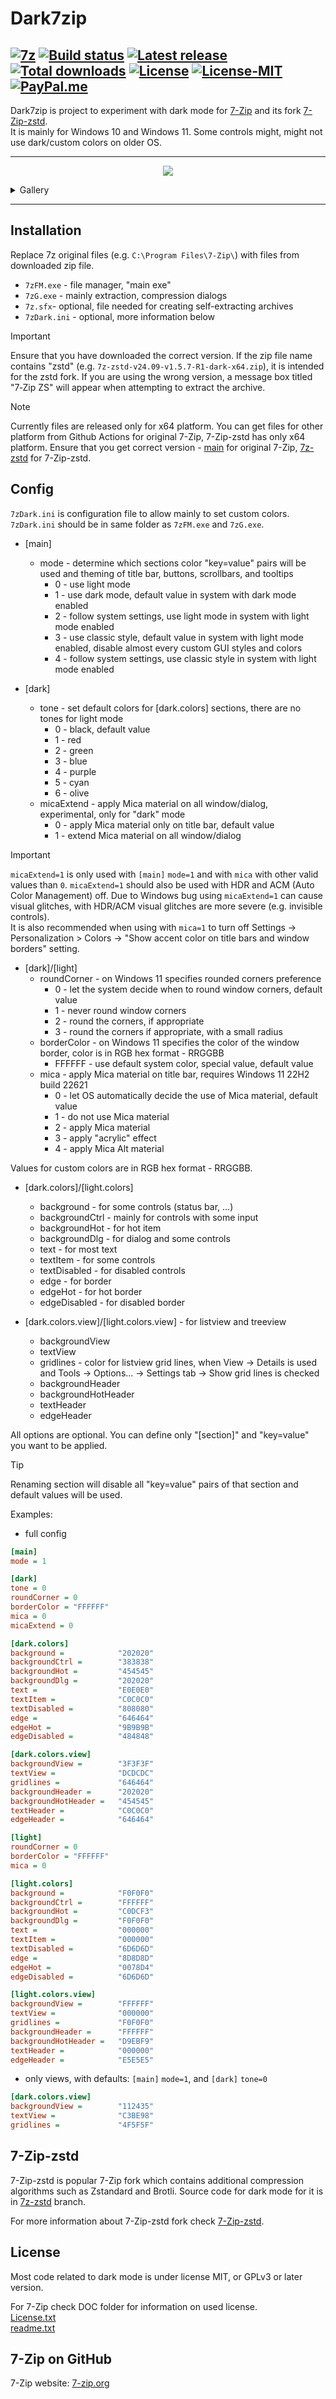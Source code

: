 # Dark7zip

[![7z](https://img.shields.io/badge/7z-DarkMode-black.svg?&logo=7zip)](https://github.com/ozone10/7zip-Dark7zip)
[![Build status](https://img.shields.io/github/actions/workflow/status/ozone10/7zip-Dark7zip/build_win.yml?logo=Github)](https://github.com/ozone10/7zip-Dark7zip/actions)
[![Latest release](https://img.shields.io/github/v/release/ozone10/7zip-Dark7zip?include_prereleases)](https://github.com/ozone10/7zip-Dark7zip/releases/latest)
[![Total downloads](https://img.shields.io/github/downloads/ozone10/7zip-Dark7zip/total.svg)](https://github.com/ozone10/7zip-Dark7zip/releases)
[![License](https://img.shields.io/github/license/ozone10/7zip-Dark7zip?color=green)](https://www.gnu.org/licenses/gpl-3.0.en.html)
[![License-MIT](https://img.shields.io/badge/license-MIT-green)](./LICENSE-MIT.md)
[![PayPal.me](https://img.shields.io/badge/PayPal-me-blue.svg?maxAge=2592000)](https://paypal.me/ozone10/)
---

Dark7zip is project to experiment with dark mode for [7-Zip](https://github.com/ip7z/7zip) and its fork [7-Zip-zstd](#7-zip-zstd).  
It is mainly for Windows 10 and Windows 11. Some controls might, might not use dark/custom colors on older OS.

* * *

<p align="center">
  <img src="https://i.imgur.com/pghAZEA.png">
</p>

<details>
  <summary>Gallery</summary>

  <p align="center">
    <img src="https://i.imgur.com/cnYZPAE.png">
  </p>

  <p align="center">
    <img src="https://i.imgur.com/6tNDlFM.png">
  </p>

  <p align="center">
    <img src="https://i.imgur.com/Ddc4z7O.png">
  </p>

  <p align="center">
    <img src="https://i.imgur.com/6a4lu9U.png">
  </p>
</details>

* * *

## Installation

Replace 7z original files (e.g. `C:\Program Files\7-Zip\`) with files from downloaded zip file.  

- `7zFM.exe` - file manager, "main exe"
- `7zG.exe` - mainly extraction, compression dialogs
- `7z.sfx`- optional, file needed for creating self-extracting archives
- `7zDark.ini` - optional, more information below

> [!IMPORTANT]  
> Ensure that you have downloaded the correct version. If the zip file name contains "zstd" (e.g. `7z-zstd-v24.09-v1.5.7-R1-dark-x64.zip`), it is intended for the zstd fork. If you are using the wrong version, a message box titled "7‑Zip ZS" will appear when attempting to extract the archive.

> [!NOTE]  
> Currently files are released only for x64 platform. You can get files for other platform from Github Actions for original 7-Zip, 7-Zip-zstd has only x64 platform. Ensure that you get correct version - [main](https://github.com/ozone10/7zip-Dark7zip/actions?query=branch%3Amain) for original 7-Zip, [7z-zstd](https://github.com/ozone10/7zip-Dark7zip/actions?query=branch%3A7z-zstd) for 7-Zip-zstd.

## Config

`7zDark.ini` is configuration file to allow mainly to set custom colors.
`7zDark.ini` should be in same folder as `7zFM.exe` and `7zG.exe`.

- [main]
  - mode - determine which sections color "key=value" pairs will be used and theming of title bar, buttons, scrollbars, and tooltips
      - 0 - use light mode
      - 1 - use dark mode, default value in system with dark mode enabled
      - 2 - follow system settings, use light mode in system with light mode enabled
      - 3 - use classic style, default value in system with light mode enabled, disable almost every custom GUI styles and colors
      - 4 - follow system settings, use classic style in system with light mode enabled

- [dark]
  - tone - set default colors for [dark.colors] sections, there are no tones for light mode
    - 0 - black, default value
    - 1 - red
    - 2 - green
    - 3 - blue
    - 4 - purple
    - 5 - cyan
    - 6 - olive
  - micaExtend - apply Mica material on all window/dialog, experimental, only for "dark" mode
    - 0 - apply Mica material only on title bar, default value
    - 1 - extend Mica material on all window/dialog

> [!IMPORTANT]  
> `micaExtend=1` is only used with `[main]` `mode=1` and with `mica` with other valid values than `0`.
> `micaExtend=1` should also be used with HDR and ACM (Auto Color Management) off.
> Due to Windows bug using `micaExtend=1` can cause visual glitches, with HDR/ACM visual glitches are more severe (e.g. invisible controls).  
> It is also recommended when using with `mica=1` to turn off Settings -> Personalization > Colors -> "Show accent color on title bars and window borders" setting.

- [dark]/[light]
  - roundCorner - on Windows 11 specifies rounded corners preference
    - 0 - let the system decide when to round window corners, default value
    - 1 - never round window corners
    - 2 - round the corners, if appropriate
    - 3 - round the corners if appropriate, with a small radius
  - borderColor - on Windows 11 specifies the color of the window border, color is in RGB hex format - RRGGBB
    - FFFFFF - use default system color, special value, default value
  - mica - apply Mica material on title bar, requires Windows 11 22H2 build 22621
    - 0 - let OS automatically decide the use of Mica material, default value
    - 1 - do not use Mica material
    - 2 - apply Mica material
    - 3 - apply "acrylic" effect
    - 4 - apply Mica Alt material

Values for custom colors are in RGB hex format - RRGGBB.

- [dark.colors]/[light.colors]
  - background - for some controls (status bar, ...)
  - backgroundCtrl - mainly for controls with some input 
  - backgroundHot - for hot item
  - backgroundDlg - for dialog and some controls
  - text - for most text
  - textItem - for some controls
  - textDisabled - for disabled controls
  - edge - for border
  - edgeHot - for hot border
  - edgeDisabled - for disabled border

- [dark.colors.view]/[light.colors.view] - for listview and treeview
  - backgroundView
  - textView
  - gridlines - color for listview grid lines, when View -> Details is used and Tools -> Options... -> Settings tab -> Show grid lines is checked
  - backgroundHeader
  - backgroundHotHeader
  - textHeader
  - edgeHeader

All options are optional. You can define only "[section]" and "key=value" you want to be applied.  

> [!TIP]  
> Renaming section will disable all "key=value" pairs of that section and default values will be used.

Examples:
- full config
```ini
[main]
mode = 1

[dark]
tone = 0
roundCorner = 0
borderColor = "FFFFFF"
mica = 0
micaExtend = 0

[dark.colors]
background =            "202020"
backgroundCtrl =        "383838"
backgroundHot =         "454545"
backgroundDlg =         "202020"
text =                  "E0E0E0"
textItem =              "C0C0C0"
textDisabled =          "808080"
edge =                  "646464"
edgeHot =               "9B9B9B"
edgeDisabled =          "484848"

[dark.colors.view]
backgroundView =        "3F3F3F"
textView =              "DCDCDC"
gridlines =             "646464"
backgroundHeader =      "202020"
backgroundHotHeader =   "454545"
textHeader =            "C0C0C0"
edgeHeader =            "646464"

[light]
roundCorner = 0
borderColor = "FFFFFF"
mica = 0

[light.colors]
background =            "F0F0F0"
backgroundCtrl =        "FFFFFF"
backgroundHot =         "C0DCF3"
backgroundDlg =         "F0F0F0"
text =                  "000000"
textItem =              "000000"
textDisabled =          "6D6D6D"
edge =                  "8D8D8D"
edgeHot =               "0078D4"
edgeDisabled =          "6D6D6D"

[light.colors.view]
backgroundView =        "FFFFFF"
textView =              "000000"
gridlines =             "F0F0F0"
backgroundHeader =      "FFFFFF"
backgroundHotHeader =   "D9EBF9"
textHeader =            "000000"
edgeHeader =            "E5E5E5"
```

- only views, with defaults: `[main]` `mode=1`, and `[dark]` `tone=0`
```ini
[dark.colors.view]
backgroundView =        "112435"
textView =              "C3BE98"
gridlines =             "4F5F5F"
```

## 7-Zip-zstd

7-Zip-zstd is popular 7-Zip fork which contains additional compression algorithms such as Zstandard and Brotli.
Source code for dark mode for it is in [7z-zstd](https://github.com/ozone10/7zip-Dark7zip/tree/7z-zstd) branch.

For more information about 7-Zip-zstd fork check [7-Zip-zstd](https://github.com/mcmilk/7-Zip-zstd).

## License

Most code related to dark mode is under license MIT, or GPLv3 or later version.

For 7-Zip check DOC folder for information on used license.  
[License.txt](DOC/License.txt)  
[readme.txt](DOC/readme.txt)

## 7-Zip on GitHub
7-Zip website: [7-zip.org](https://7-zip.org)
